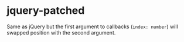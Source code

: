 # jquery-patched

Same as jQuery but the first argument to callbacks (`index: number`) will swapped position with the second argument.